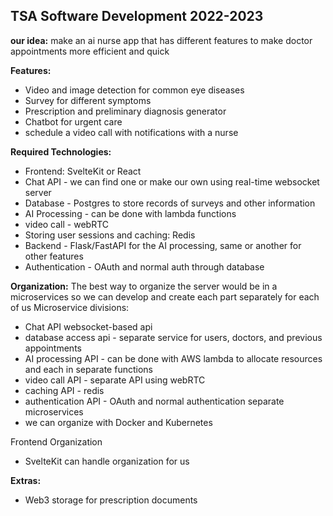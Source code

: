 ## TSA Software Development 2022-2023

**our idea:** make an ai nurse app that has different features to make doctor appointments more efficient and quick

**Features:**
 * Video and image detection for common eye diseases
 * Survey for different symptoms
 * Prescription and preliminary diagnosis generator
 * Chatbot for urgent care
 * schedule a video call with notifications with a nurse

**Required Technologies:**
 * Frontend: SvelteKit or React
 * Chat API - we can find one or make our own using real-time websocket server
 * Database - Postgres to store records of surveys and other information
 * AI Processing - can be done with lambda functions
 * video call - webRTC
 * Storing user sessions and caching: Redis
 * Backend - Flask/FastAPI for the AI processing, same or another for other features
 * Authentication - OAuth and normal auth through database

**Organization:**
The best way to organize the server would be in a microservices so we can develop and create each part separately for each of us
Microservice divisions:
 * Chat API websocket-based api
 * database access api - separate service for users, doctors, and previous appointments
 * AI processing API - can be done with AWS lambda to allocate resources and each in separate functions
 * video call API - separate API using webRTC
 * caching API - redis
 * authentication API - OAuth and normal authentication separate microservices
 * we can organize with Docker and Kubernetes

Frontend Organization
 * SvelteKit can handle organization for us


**Extras:**
 * Web3 storage for prescription documents